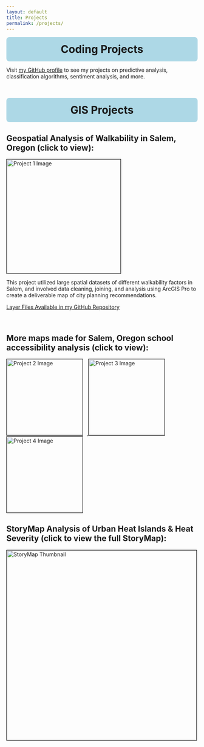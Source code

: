 ```yaml
---
layout: default
title: Projects
permalink: /projects/
---
```


<h1 style="background-color: #add8e6; padding: 15px; border-radius: 8px; text-align: center; max-width: 600px; margin: 0 auto;">Coding Projects</h1>

Visit [my GitHub profile](https://github.com/siegelhannah) to see my projects on predictive analysis, classification algorithms, sentiment analysis, and more.
<br><br><br>

<h1 style="background-color: #add8e6; padding: 15px; border-radius: 8px; text-align: center; max-width: 600px; margin: 0 auto;">GIS Projects</h1>

## Geospatial Analysis of Walkability in Salem, Oregon (click to view):

<a href="{{ site.baseurl }}/assets/Salem_Final_Project.pdf">
    <img src="{{ site.baseurl }}/assets/FinalMapNeighborhoodIssues.jpg" alt="Project 1 Image" style="width: 300px; border: 1px solid black;">
</a><br>

This project utilized large spatial datasets of different walkability factors in Salem, and involved data cleaning, joining, and analysis using ArcGIS Pro to create a deliverable map of city planning recommendations.

[Layer Files Available in my GitHub Repository](https://github.com/siegelhannah/Salem-Walkability)

<br>

## More maps made for Salem, Oregon school accessibility analysis (click to view):

<a href="{{ site.baseurl }}/assets/Layout2.pdf">
    <img src="{{ site.baseurl }}/assets/Layout2_page-0001.jpg" alt="Project 2 Image" style="width: 200px; border: 1px solid black; display: inline-block; margin-right: 10px;">
</a>
<a href="{{ site.baseurl }}/assets/Layout1.pdf">
    <img src="{{ site.baseurl }}/assets/Layout1_page-0001.jpg" alt="Project 3 Image" style="width: 200px; border: 1px solid black; display: inline-block; margin-right: 10px;">
</a>
<a href="{{ site.baseurl }}/assets/Layout3.pdf">
    <img src="{{ site.baseurl }}/assets/Layout3.jpg" alt="Project 4 Image" style="width: 200px; border: 1px solid black; display: inline-block; margin-right: 10px;">
</a>

<br>

## StoryMap Analysis of Urban Heat Islands & Heat Severity (click to view the full StoryMap):

<a href="https://storymaps.arcgis.com/stories/3404180deb1c4478bef3eb87f87327ff" target="_blank">
    <img src="{{ site.baseurl }}/assets/storymapScreenshot.jpg" alt="StoryMap Thumbnail" style="width: 500px; border: 1px solid black;">
</a>

<br>

